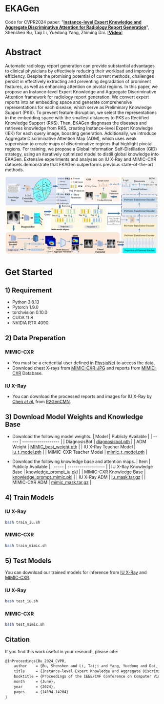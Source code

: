 # EKAGen
Code for CVPR2024 paper: "**[Instance-level Expert Knowledge and Aggregate Discriminative Attention for Radiology Report Generation](https://openaccess.thecvf.com/content/CVPR2024/papers/Bu_Instance-level_Expert_Knowledge_and_Aggregate_Discriminative_Attention_for_Radiology_Report_CVPR_2024_paper.pdf)**", Shenshen Bu, Taiji Li, Yuedong Yang, Zhiming Dai. [**[Video](https://www.youtube.com/watch?v=QbcNQ2zuS-8)**]



# Abstract
Automatic radiology report generation can provide substantial advantages to clinical physicians by effectively reducing their workload and improving efficiency. Despite the promising potential of current methods, challenges persist in effectively extracting and preventing degradation of prominent features, as well as enhancing attention on pivotal regions. In this paper, we propose an Instance-level Expert Knowledge and Aggregate Discriminative Attention framework for radiology report generation. We convert expert reports into an embedding space and generate comprehensive representations for each disease, which serve as Preliminary Knowledge Support (PKS). To prevent feature disruption, we select the representations in the embedding space with the smallest distances to PKS as Rectified Knowledge Support (RKS). Then, EKAGen diagnoses the diseases and retrieves knowledge from RKS, creating Instance-level Expert Knowledge (IEK) for each query image, boosting generation. Additionally, we introduce Aggregate Discriminative Attention Map (ADM), which uses weak supervision to create maps of discriminative regions that highlight pivotal regions. For training, we propose a Global Information Self-Distillation (GID) strategy, using an iteratively optimized model to distill global knowledge into EKAGen. Extensive experiments and analyses on IU X-Ray and MIMIC-CXR datasets demonstrate that EKAGen outperforms previous state-of-the-art methods.

<p align="center">
    <img src="docs/EKAGen-framework.png" alt="EKAGen 框架示意图" width="1000" />
</p>

# Get Started

## 1) Requirement

- Python 3.8.13
- Pytorch 1.9.0
- torchvision 0.10.0
- CUDA 11.8
- NVIDIA RTX 4090

## 2) Data Preperation
### MIMIC-CXR
- You must be a credential user defined in [PhysioNet](https://physionet.org/settings/credentialing/) to access the data.
- Download chest X-rays from [MIMIC-CXR-JPG](https://physionet.org/content/mimic-cxr-jpg/2.0.0/) and reports from [MIMIC-CXR](https://physionet.org/content/mimic-cxr/2.0.0/) Database. 

### IU X-Ray
- You can download the processed reports and images for IU X-Ray by [Chen *et al.*](https://aclanthology.org/2021.acl-long.459.pdf) from [R2GenCMN](https://github.com/cuhksz-nlp/R2GenCMN).

## 3) Download Model Weights and Knowledge Base
* Download the following model weights.
    | Model | Publicly Available |
    | ----- | ------------------- |
    | DiagnosisBot | [diagnosisbot.pth](https://huggingface.co/ShenshenBu/EKAGen/blob/main/diagnosisbot.pth) |
    | ADM Weight | [MIMIC_best_weight.pth](https://huggingface.co/ShenshenBu/EKAGen/blob/main/MIMIC_best_weight.pth) |
    | IU X-Ray Teacher Model | [iu_t_model.pth](https://huggingface.co/ShenshenBu/EKAGen/blob/main/iu_t_model.pth) |
    | MIMIC-CXR Teacher Model | [mimic_t_model.pth](https://huggingface.co/ShenshenBu/EKAGen/blob/main/mimic_t_model.pth) |

* Download the following knowledge base and attention maps.
    | Item | Publicly Available |
    | ----- | ------------------- |
    | IU X-Ray Knowledge Base | [knowledge_prompt_iu.pkl](https://huggingface.co/ShenshenBu/EKAGen/blob/main/knowledge_prompt_iu.pkl) |
    | MIMIC-CXR Knowledge Base | [knowledge_prompt_mimic.pkl](https://huggingface.co/ShenshenBu/EKAGen/blob/main/knowledge_prompt_mimic.pkl) |
    | IU X-Ray ADM | [iu_mask.tar.gz](https://huggingface.co/ShenshenBu/EKAGen/blob/main/iu_mask.tar.gz) |
    | MIMIC-CXR ADM | [mimic_mask.tar.gz](https://huggingface.co/ShenshenBu/EKAGen/blob/main/mimic_mask.tar.gz) |

## 4) Train Models

### IU X-Ray
``` bash
bash train_iu.sh
```

### MIMIC-CXR
``` bash
bash train_mimic.sh
```

## 5) Test Models

You can download our trained models for inference from [IU X-Ray](https://huggingface.co/ShenshenBu/EKAGen/blob/main/iu_weight.pth) and [MIMIC-CXR](https://huggingface.co/ShenshenBu/EKAGen/blob/main/mimic_weight.pth).

### IU X-Ray
``` bash
bash test_iu.sh
```

### MIMIC-CXR
``` bash
bash test_mimic.sh
```

## Citation

If you find this work useful in your research, please cite:
```tex
@InProceedings{Bu_2024_CVPR,
    author    = {Bu, Shenshen and Li, Taiji and Yang, Yuedong and Dai, Zhiming},
    title     = {Instance-level Expert Knowledge and Aggregate Discriminative Attention for Radiology Report Generation},
    booktitle = {Proceedings of the IEEE/CVF Conference on Computer Vision and Pattern Recognition (CVPR)},
    month     = {June},
    year      = {2024},
    pages     = {14194-14204}
}
```
